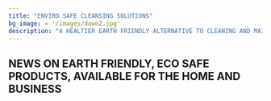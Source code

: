 ```yaml
---
title: "ENVIRO SAFE CLEANSING SOLUTIONS"
bg_image: = '/images/dawn2.jpg'
description: "A HEALTIER EARTH FRIENDLY ALTERNATIVE TO CLEANING AND MAINTENANCE PRODUCTS"
---
```


## NEWS ON EARTH FRIENDLY, ECO SAFE PRODUCTS, AVAILABLE FOR THE HOME AND BUSINESS


